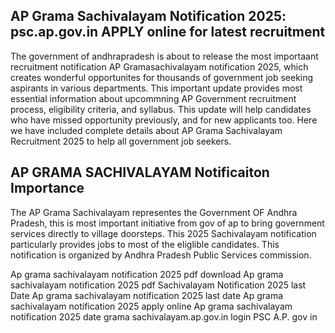 ## AP Grama Sachivalayam Notification 2025: psc.ap.gov.in APPLY online for latest recruitment

The government of andhrapradesh is about to release the most importaant recruitment notification AP Gramasachivalayam notification 2025, which creates wonderful opportunites for thousands of government job seeking aspirants in various departments. This important update provides most essential information about upcommning AP Government recruitment process, eligibility criteria, and syllabus. This update will help candidates who have missed opportunity previously, and for new applicants too. Here we have included complete details about AP Grama Sachivalayam Recruitment 2025 to help all government job seekers.

## AP GRAMA SACHIVALAYAM Notificaiton Importance

The AP Grama Sachivalayam representes the Government OF Andhra Pradesh, this is most important initiative from gov of ap to bring government services directly to village doorsteps. This 2025 Sachivalayam notification particularly provides jobs to most of the eliglible candidates. This notification is organized by Andhra Pradesh Public Services commission. 

Ap grama sachivalayam notification 2025 pdf download
Ap grama sachivalayam notification 2025 pdf
Sachivalayam Notification 2025 last Date
Ap grama sachivalayam notification 2025 last date
Ap grama sachivalayam notification 2025 apply online
Ap grama sachivalayam notification 2025 date
grama sachivalayam.ap.gov.in login
PSC A.P. gov in
